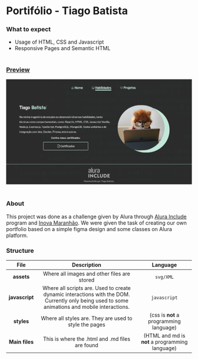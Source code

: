 # Portifólio - Tiago Batista

### What to expect

- Usage of HTML, CSS and Javascript
- Responsive Pages and Semantic HTML

#

### [Preview](<(https://asc-lake.vercel.app/habilities.html)>)

![Prévia do site](assets/Preview.png)

#

### About

This project was done as a challenge given by Alura through [Alura Include](https://www.alura.com.br/empresas/include) program and [Inova Maranhão](https://www.inova.ma.gov.br/). We were given the task of creating our own portfolio based on a simple figma design and some classes on Alura platform.

### Structure

|      File      |                                                                  Description                                                                   |                    Language                     |
| :------------: | :--------------------------------------------------------------------------------------------------------------------------------------------: | :---------------------------------------------: |
|   **assets**   |                                                  Where all images and other files are stored                                                   |                    `svg/XML`                    |
| **javascript** | Where all scripts are. Used to create dynamic interactions with the DOM. Currently only being used to some animations and mobile interactions. |                  `javascript`                   |
|   **styles**   |                                             Where all styles are. They are used to style the pages                                             |     (css is **not** a programming language)     |
| **Main files** |                                                This is where the .html and .md files are found                                                 | (HTML and md is **not** a programming language) |
